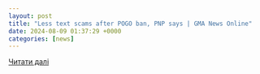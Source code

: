 ```yaml
---
layout: post
title: "Less text scams after POGO ban, PNP says | GMA News Online"
date: 2024-08-09 01:37:29 +0000
categories: [news]
---
```


[Читати далі](https://www.gmanetwork.com/news/topstories/nation/916476/text-scam-pogo-ban/story/)
